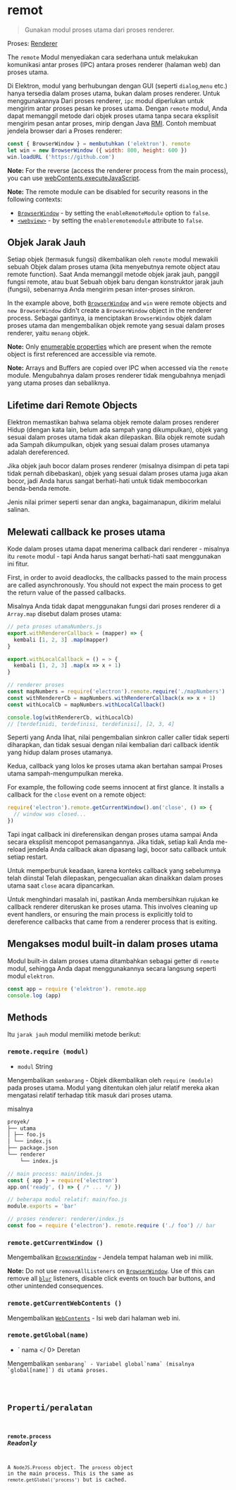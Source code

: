 # remot

> Gunakan modul proses utama dari proses renderer.

Proses: [Renderer](../glossary.md#renderer-process)

The `remote` Modul menyediakan cara sederhana untuk melakukan komunikasi antar proses (IPC) antara proses renderer (halaman web) dan proses utama.

Di Elektron, modul yang berhubungan dengan GUI (seperti `dialog`,`menu` etc.) hanya tersedia dalam proses utama, bukan dalam proses renderer. Untuk menggunakannya Dari proses renderer, `ipc` modul diperlukan untuk mengirim antar proses pesan ke proses utama. Dengan `remote` modul, Anda dapat memanggil metode dari objek proses utama tanpa secara eksplisit mengirim pesan antar proses, mirip dengan Java [RMI](https://en.wikipedia.org/wiki/Java_remote_method_invocation). Contoh membuat jendela browser dari a Proses renderer:

```javascript
const { BrowserWindow } = membutuhkan ('elektron'). remote
let win = new BrowserWindow ({ width: 800, height: 600 })
win.loadURL ('https://github.com')
```

**Note:** For the reverse (access the renderer process from the main process), you can use [webContents.executeJavaScript](web-contents.md#contentsexecutejavascriptcode-usergesture).

**Note:** The remote module can be disabled for security reasons in the following contexts:
- [`BrowserWindow`](browser-window.md) - by setting the `enableRemoteModule` option to `false`.
- [`<webview>`](webview-tag.md) - by setting the `enableremotemodule` attribute to `false`.

## Objek Jarak Jauh

Setiap objek (termasuk fungsi) dikembalikan oleh `remote` modul mewakili sebuah Objek dalam proses utama (kita menyebutnya remote object atau remote function). Saat Anda memanggil metode objek jarak jauh, panggil fungsi remote, atau buat Sebuah objek baru dengan konstruktor jarak jauh (fungsi), sebenarnya Anda mengirim pesan inter-proses sinkron.

In the example above, both [`BrowserWindow`](browser-window.md) and `win` were remote objects and `new BrowserWindow` didn't create a `BrowserWindow` object in the renderer process. Sebagai gantinya, ia menciptakan `BrowserWindow` objek dalam proses utama dan mengembalikan objek remote yang sesuai dalam proses renderer, yaitu `menang` objek.

**Note:** Only [enumerable properties](https://developer.mozilla.org/en-US/docs/Web/JavaScript/Enumerability_and_ownership_of_properties) which are present when the remote object is first referenced are accessible via remote.

**Note:** Arrays and Buffers are copied over IPC when accessed via the `remote` module. Mengubahnya dalam proses renderer tidak mengubahnya menjadi yang utama proses dan sebaliknya.

## Lifetime dari Remote Objects

Elektron memastikan bahwa selama objek remote dalam proses renderer Hidup (dengan kata lain, belum ada sampah yang dikumpulkan), objek yang sesuai dalam proses utama tidak akan dilepaskan. Bila objek remote sudah ada Sampah dikumpulkan, objek yang sesuai dalam proses utamanya adalah dereferenced.

Jika objek jauh bocor dalam proses renderer (misalnya disimpan di peta tapi tidak pernah dibebaskan), objek yang sesuai dalam proses utama juga akan bocor, jadi Anda harus sangat berhati-hati untuk tidak membocorkan benda-benda remote.

Jenis nilai primer seperti senar dan angka, bagaimanapun, dikirim melalui salinan.

## Melewati callback ke proses utama

Kode dalam proses utama dapat menerima callback dari renderer - misalnya itu `remote` modul - tapi Anda harus sangat berhati-hati saat menggunakan ini fitur.

First, in order to avoid deadlocks, the callbacks passed to the main process are called asynchronously. You should not expect the main process to get the return value of the passed callbacks.

Misalnya Anda tidak dapat menggunakan fungsi dari proses renderer di a `Array.map` disebut dalam proses utama:

```javascript
// peta proses utamaNumbers.js
export.withRendererCallback = (mapper) => {
  kembali [1, 2, 3] .map(mapper)
}

export.withLocalCallback = () = > {
  kembali [1, 2, 3] .map(x => x + 1)
}
```

```javascript
// renderer proses
const mapNumbers = require('electron').remote.require('./mapNumbers')
const withRendererCb = mapNumbers.withRendererCallback(x => x + 1)
const withLocalCb = mapNumbers.withLocalCallback()

console.log(withRendererCb, withLocalCb)
// [terdefinidi, terdefinisi, terdefinisi], [2, 3, 4]
```

Seperti yang Anda lihat, nilai pengembalian sinkron caller caller tidak seperti diharapkan, dan tidak sesuai dengan nilai kembalian dari callback identik yang hidup dalam proses utamanya.

Kedua, callback yang lolos ke proses utama akan bertahan sampai Proses utama sampah-mengumpulkan mereka.

For example, the following code seems innocent at first glance. It installs a callback for the `close` event on a remote object:

```javascript
require('electron').remote.getCurrentWindow().on('close', () => {
  // window was closed...
})
```

Tapi ingat callback ini direferensikan dengan proses utama sampai Anda secara eksplisit mencopot pemasangannya. Jika tidak, setiap kali Anda me-reload jendela Anda callback akan dipasang lagi, bocor satu callback untuk setiap restart.

Untuk memperburuk keadaan, karena konteks callback yang sebelumnya telah diinstal Telah dilepaskan, pengecualian akan dinaikkan dalam proses utama saat `close` acara dipancarkan.

Untuk menghindari masalah ini, pastikan Anda membersihkan rujukan ke callback renderer diteruskan ke proses utama. This involves cleaning up event handlers, or ensuring the main process is explicitly told to dereference callbacks that came from a renderer process that is exiting.

## Mengakses modul built-in dalam proses utama

Modul built-in dalam proses utama ditambahkan sebagai getter di `remote` modul, sehingga Anda dapat menggunakannya secara langsung seperti modul `elektron`.

```javascript
const app = require ('elektron'). remote.app
console.log (app)
```

## Methods

Itu `jarak jauh` modul memiliki metode berikut:

### `remote.require (modul)`

* ` modul ` String

Mengembalikan `sembarang` - Objek dikembalikan oleh `require (module)` pada proses utama. Modul yang ditentukan oleh jalur relatif mereka akan mengatasi relatif terhadap titik masuk dari proses utama.

misalnya

```sh
proyek/
├── utama
│ ├── foo.js
│ └── index.js
├── package.json
└── renderer
    └── index.js
```

```js
// main process: main/index.js
const { app } = require('electron')
app.on('ready', () => { /* ... */ })
```

```js
// beberapa modul relatif: main/foo.js
module.exports = 'bar'
```

```js
// proses renderer: renderer/index.js
const foo = require ('electron'). remote.require ('./ foo') // bar
```

### `remote.getCurrentWindow ()`

Mengembalikan [`BrowserWindow`](browser-window.md) - Jendela tempat halaman web ini milik.

**Note:** Do not use `removeAllListeners` on [`BrowserWindow`](browser-window.md). Use of this can remove all [`blur`](https://developer.mozilla.org/en-US/docs/Web/Events/blur) listeners, disable click events on touch bar buttons, and other unintended consequences.

### `remote.getCurrentWebContents ()`

Mengembalikan [`WebContents`](web-contents.md) - Isi web dari halaman web ini.

### `remote.getGlobal(name)`

* ` nama </ 0>  Deretan</li>
</ul>

<p spaces-before="0">Mengembalikan <code>sembarang` - Variabel global`nama` (misalnya `global[name]`) di utama proses.</p>

## Properti/peralatan

### `remote.process` _Readonly_

A `NodeJS.Process` object.  The `process` object in the main process. This is the same as `remote.getGlobal('process')` but is cached.
